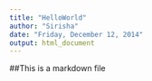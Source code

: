```yaml
---
title: "HelloWorld"
author: "Sirisha"
date: "Friday, December 12, 2014"
output: html_document
---
```


##This is a markdown file

